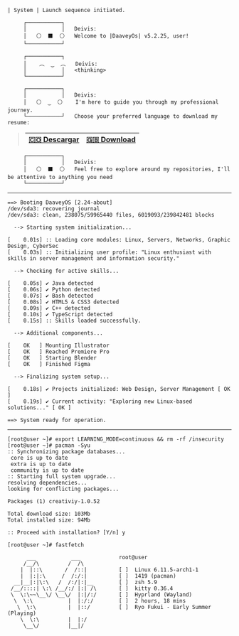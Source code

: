 ```
| System | Launch sequence initiated.

     ┌───────────┐
     │           │   Deivis: 
     │   ⚪  ⬛  ⚪   Welcome to |DaaveyOs| v5.2.25, user!
     └───────────┘

     ┌───────────┐
     │    ︵  ‿  ︵   Deivis:
     │           │   <thinking> 
     └───────────┘

     ┌───────────┐
     │           │   Deivis: 
     │   ⚪  ‿  ⚪    I'm here to guide you through my professional journey. 
     └───────────┘   Choose your preferred language to download my resume:
```

> | [🇨🇴 Descargar](https://drive.google.com/file/d/1QdnVJ5_DsU1IcL51GRcbPfRWgP4Drwpd/view?usp=sharing) | [🇬🇧 Download](https://drive.google.com/file/d/14UhDydrfdGKyDjekTmb9QbbDNQS49qJc/view?usp=sharing) |
> |---------------------------|-------------------------|
```
     ┌───────────┐
     │           │   Deivis: 
     │   ⚪  ⬛  ⚪   Feel free to explore around my repositories, I'll be attentive to anything you need
     └───────────┘
```
---
```
==> Booting DaaveyOS [2.24-about]
/dev/sda3: recovering journal
/dev/sda3: clean, 238075/59965440 files, 6019093/239842481 blocks

  --> Starting system initialization...

[    0.01s] :: Loading core modules: Linux, Servers, Networks, Graphic Design, CyberSec
[    0.03s] :: Initializing user profile: "Linux enthusiast with skills in server management and information security."

  --> Checking for active skills...

[    0.05s] ✔ Java detected
[    0.06s] ✔ Python detected
[    0.07s] ✔ Bash detected
[    0.08s] ✔ HTML5 & CSS3 detected
[    0.09s] ✔ C++ detected
[    0.10s] ✔ TypeScript detected
[    0.15s] :: Skills loaded successfully.

  --> Additional components...

[    OK   ] Mounting Illustrator
[    OK   ] Reached Premiere Pro
[    OK   ] Starting Blender
[    OK   ] Finished Figma

  --> Finalizing system setup...

[    0.18s] ✔ Projects initialized: Web Design, Server Management [ OK ]
[    0.19s] ✔ Current activity: "Exploring new Linux-based solutions..." [ OK ]

==> System ready for operation.
```
---
```
[root@user ~]# export LEARNING_MODE=continuous && rm -rf /insecurity
[root@user ~]# pacman -Syu
:: Synchronizing package databases...
 core is up to date
 extra is up to date
 community is up to date
:: Starting full system upgrade...
resolving dependencies...
looking for conflicting packages...

Packages (1) creativiy-1.0.52

Total download size: 103Mb
Total installed size: 94Mb

:: Proceed with installation? [Y/n] y

[root@user ~]# fastfetch

      ___           ___            root@user 
     /__/\         /  /\           
    |  |::\       /  /::|          [ ]  Linux 6.11.5-arch1-1
    |  |:|:\     /  /:/:|          [ ]  1419 (pacman)
  __|__|:|\:\   /  /:/|:|__        [ ]  zsh 5.9
 /__/::::| \:\ /__/:/ |:| /\       [ ]  kitty 0.36.4
 \  \:\~~\__\/ \__\/  |:|/:/       [ ]  Hyprland (Wayland)
  \  \:\           |  |:/:/        [ ]  2 hours, 18 mins
   \  \:\          |  |::/         [ ]  Ryo Fukui - Early Summer (Playing)
    \  \:\         |  |:/   
     \__\/         |__|/    
```


<!--

╥━━━━━━━━╭━━╮━━┳ ╢╭╮╭━━━━━┫┃▋▋━▅┣ ╢┃╰┫┈┈┈┈┈┃┃┈┈╰┫┣ ╢╰━┫┈┈┈┈┈╰╯╰┳━╯┣ ╢┊┊┃┏┳┳━━┓┏┳┫┊┊┣ ╨━━┗┛┗┛━━┗┛┗┛━━┻

### [root@archlinux ~]# pacman -S [package_name]
resolving dependencies...
looking for conflicting packages...

Packages (1) [package_name]-[version]

Total download size: [size]
Total installed size: [size]

:: Proceed with installation? [Y/n]

[    OK   ] :: "sudo rm -rf /insecurity" [ OK ]
[    OK   ] :: "export LEARNING_MODE=continuous" [ OK ]
[    OK   ] :: "alias creativity='think_outside_the_box'" [ OK ]

<div id="header" align="center">
    <img src="https://media0.giphy.com/media/13E2De8rqGspdS/giphy.gif?cid=ecf05e47ufwu1a11r7vkyvzxgg7zdoo1hijdqyx152avd5j4&rid=giphy.gif&ct=g" width="20%" />
</div>

👀 I'm keen on delving into the field of web development, particularly focusing on the backend. Simultaneously, I'm actively exploring ways to boost my productivity and personal growth.

* 🌍 I'm located in Colombia.
* ✉️ You can contact me at [deivis_working.delta571@slmail.me](mailto:deivis_working.delta571@slmail.me)
* 🧠 Currently, I'm expanding my knowledge of backend development, with a strong emphasis on the Java programming language. I also have experience in C++, JavaScript, HTML & CSS, and Python. My ultimate goal is to evolve into a full-stack developer.
* 🤝 I'm enthusiastic about collaborating on projects related to desktop application development and web design. I'm also passionate about other areas like video game development, mobile applications (especially for Android), and software for computers.



#
![Snake animation](https://github.com/Deivis44/Deivis44/raw/output/github-contribution-grid-snake.svg)
---

### Skills

<p align="center">
<a href="https://www.oracle.com/java/" target="_blank" rel="noreferrer"><img src="https://raw.githubusercontent.com/danielcranney/readme-generator/main/public/icons/skills/java-colored.svg" width="36" height="36" alt="Java" /></a>
<a href="https://www.python.org/" target="_blank" rel="noreferrer"><img src="https://raw.githubusercontent.com/danielcranney/readme-generator/main/public/icons/skills/python-colored.svg" width="36" height="36" alt="Python" /></a>
<a href="https://developer.mozilla.org/en-US/docs/Web/JavaScript" target="_blank" rel="noreferrer"><img src="https://raw.githubusercontent.com/danielcranney/readme-generator/main/public/icons/skills/javascript-colored.svg" width="36" height="36" alt="JavaScript" /></a>
<a href="https://git-scm.com/" target="_blank" rel="noreferrer"><img src="https://raw.githubusercontent.com/danielcranney/readme-generator/main/public/icons/skills/git-colored.svg" width="36" height="36" alt="Git" /></a>
<a href="https://developer.mozilla.org/en-US/docs/Glossary/HTML5" target="_blank" rel="noreferrer"><img src="https://raw.githubusercontent.com/danielcranney/readme-generator/main/public/icons/skills/html5-colored.svg" width="36" height="36" alt="HTML5" /></a>
<a href="https://www.w3.org/TR/CSS/#css" target="_blank" rel="noreferrer"><img src="https://raw.githubusercontent.com/danielcranney/readme-generator/main/public/icons/skills/css3-colored.svg" width="36" height="36" alt="CSS3" /></a>
<a href="https://www.adobe.com/uk/products/photoshop.html" target="_blank" rel="noreferrer"><img src="https://raw.githubusercontent.com/danielcranney/readme-generator/main/public/icons/skills/photoshop-colored.svg" width="36" height="36" alt="Photoshop" /></a>
<a href="adobe.com/uk/products/illustrator.html" target="_blank" rel="noreferrer"><img src="https://raw.githubusercontent.com/danielcranney/readme-generator/main/public/icons/skills/illustrator-colored.svg" width="36" height="36" alt="Illustrator" /></a>
<a href="https://www.adobe.com/uk/products/premiere.html" target="_blank" rel="noreferrer"><img src="https://raw.githubusercontent.com/danielcranney/readme-generator/main/public/icons/skills/premierepro-colored.svg" width="36" height="36" alt="Premiere Pro" /></a>
</p>

![a](https://img.shields.io/youtube/channel/views/UCtJUq5_c5eFmKKdfAYAcb6A?color=%23FF0000&style=for-the-badge)

#
### Socials

<p align="center"> <a href="https://discord.com/users/Daru ダル" target="_blank" rel="noreferrer"><img src="https://raw.githubusercontent.com/danielcranney/readme-generator/main/public/icons/socials/discord.svg" width="32" height="32" /></a> <a href="https://www.github.com/deivis44" target="_blank" rel="noreferrer"><img src="https://raw.githubusercontent.com/danielcranney/readme-generator/main/public/icons/socials/github.svg" width="32" height="32" /></a> <a href="https://www.linkedin.com/in/david-santiago-muñoz-fernandez-8b675a183/" target="_blank" rel="noreferrer"><img src="https://raw.githubusercontent.com/danielcranney/readme-generator/main/public/icons/socials/linkedin.svg" width="32" height="32" /></a> <a href="https://www.youtube.com/c/https://www.youtube.com/channel/UCtJUq5_c5eFmKKdfAYAcb6A" target="_blank" rel="noreferrer"><img src="https://raw.githubusercontent.com/danielcranney/readme-generator/main/public/icons/socials/youtube.svg" width="32" height="32" /></a></p>

#
### Badges

<b>My GitHub Stats</b>

<p align="center" style="display: inline-block;>
    
![GitHub stats](https://github-readme-stats.vercel.app/api?username=deivis44&show_icons=true&theme=tokyonight)

<p align="center" style="display: inline-block;>
    
<a href="http://www.github.com/deivis44"><img height="200" src="https://github-readme-streak-stats.herokuapp.com/?user=deivis44&stroke=ffffff&background=1c1917&ring=6366f1&fire=6366f1&currStreakNum=ffffff&currStreakLabel=6366f1&sideNums=ffffff&sideLabels=ffffff&dates=ffffff&hide_border=true" /></a>
</p>

---
<div id="header" align="center">
    <img src="https://media2.giphy.com/media/v1.Y2lkPTc5MGI3NjExMWQwYjNiNzM2YTg2YjE2YjAyZGUwYWNjNjA0MmY0YjM2OGJmN2U0OSZjdD1n/hQBN5vPDbw03S/giphy.gif" width="60%" />
</div>
-->
